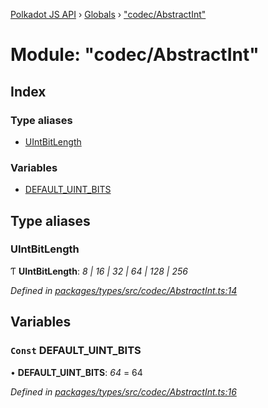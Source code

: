 [Polkadot JS API](../README.md) › [Globals](../globals.md) › ["codec/AbstractInt"](_codec_abstractint_.md)

# Module: "codec/AbstractInt"

## Index

### Type aliases

* [UIntBitLength](_codec_abstractint_.md#uintbitlength)

### Variables

* [DEFAULT_UINT_BITS](_codec_abstractint_.md#const-default_uint_bits)

## Type aliases

###  UIntBitLength

Ƭ **UIntBitLength**: *8 | 16 | 32 | 64 | 128 | 256*

*Defined in [packages/types/src/codec/AbstractInt.ts:14](https://github.com/polkadot-js/api/blob/76e15d465d/packages/types/src/codec/AbstractInt.ts#L14)*

## Variables

### `Const` DEFAULT_UINT_BITS

• **DEFAULT_UINT_BITS**: *64* = 64

*Defined in [packages/types/src/codec/AbstractInt.ts:16](https://github.com/polkadot-js/api/blob/76e15d465d/packages/types/src/codec/AbstractInt.ts#L16)*
